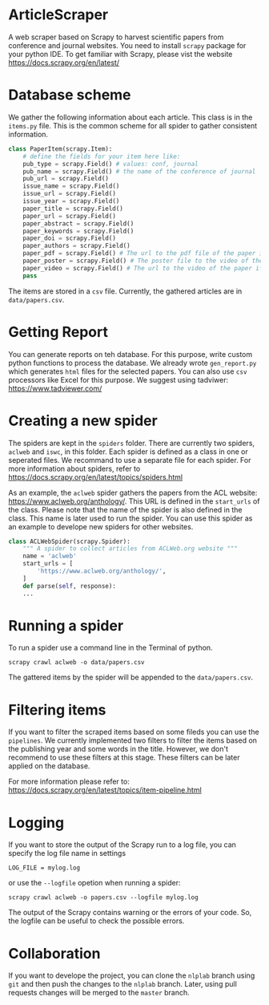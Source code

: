 # ArticleScraper
A web scraper based on Scrapy to harvest scientific papers from conference and journal websites. You need to install `scrapy` package for your python IDE. To get familiar with Scrapy, please vist the website https://docs.scrapy.org/en/latest/ 

# Database scheme

We gather the following information about each article. This class is in the `items.py` file. This is the common scheme for all spider to gather consistent information.

```python
class PaperItem(scrapy.Item):
    # define the fields for your item here like:
    pub_type = scrapy.Field() # values: conf, journal
    pub_name = scrapy.Field() # the name of the conference of journal
    pub_url = scrapy.Field()
    issue_name = scrapy.Field()
    issue_url = scrapy.Field()
    issue_year = scrapy.Field()
    paper_title = scrapy.Field() 
    paper_url = scrapy.Field() 
    paper_abstract = scrapy.Field() 
    paper_keywords = scrapy.Field() 
    paper_doi = scrapy.Field()
    paper_authors = scrapy.Field()
    paper_pdf = scrapy.Field() # The url to the pdf file of the paper if available
    paper_poster = scrapy.Field() # The poster file to the video of the paper if available
    paper_video = scrapy.Field() # The url to the video of the paper if available
    pass
```

The items are stored in a `csv` file. Currently, the gathered articles are in `data/papers.csv`.

# Getting Report
You can generate reports on teh database. For this purpose, write custom python functions to process the database. We already wrote `gen_report.py` which generates `html` files for the selected papers. You can also use `csv` processors like Excel for this purpose. We suggest using tadviwer: https://www.tadviewer.com/

# Creating a new spider

The spiders are kept in the `spiders` folder. There are currently two spiders, `aclweb` and `iswc`, in this folder. Each spider is defined as a class in one or seperated files. We recommand to use a separate file for each spider. For more information about spiders, refer to https://docs.scrapy.org/en/latest/topics/spiders.html

As an example, the `aclweb` spider gathers the papers from the ACL website: https://www.aclweb.org/anthology/. This URL is defined in the `start_urls` of the class. Please note that the name of the spider is also defined in the class. This name is later used to run the spider. You can use this spider as an example to develope new spiders for other websites. 


```python
class ACLWebSpider(scrapy.Spider):
    """ A spider to collect articles from ACLWeb.org website """
    name = 'aclweb'
    start_urls = [
        'https://www.aclweb.org/anthology/',
    ]
    def parse(self, response):
    ...
```


# Running a spider

To run a spider use a command line in the Terminal of python. 

`scrapy crawl aclweb -o data/papers.csv` 

The gattered items by the spider will be appended to the `data/papers.csv`.

# Filtering items

If you want to filter the scraped items based on some fileds you can use the `pipelines`. We currently implemented two filters to filter the items based on the publishing year and some words in the title. However, we don't recommend to use these filters at this stage. These filters can be later applied on the database.

For more information please refer to: https://docs.scrapy.org/en/latest/topics/item-pipeline.html

# Logging

If you want to store the output of the Scrapy run to a log file, you can specify the log file name in settings

`LOG_FILE = mylog.log`

or use the `--logfile` opetion when running a spider:

`scrapy crawl aclweb -o papers.csv --logfile mylog.log`

The output of the Scrapy contains warning or the errors of your code. So, the logfile can be useful to check the possible errors.

#  Collaboration

If you want to develope the project, you can clone the `nlplab` branch using `git` and then push the changes to the `nlplab` branch. Later, using pull requests changes will be merged to the `master` branch.


